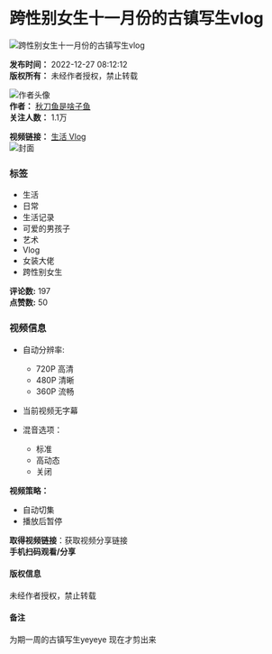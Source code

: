 # 跨性别女生十一月份的古镇写生vlog

![跨性别女生十一月份的古镇写生vlog](//i1.hdslb.com/bfs/archive/7bf65d6c01a44ed111e83b405a996199f273cc17.jpg@100w_100h_1c.webp)

**发布时间：** 2022-12-27 08:12:12  
**版权所有：** 未经作者授权，禁止转载

![作者头像](//i0.hdslb.com/bfs/face/781be17a3fda3d0742397498c922a128511b3132.jpg@96w.webp)  
**作者：** [秋刀鱼是啥子鱼](//space.bilibili.com/1266932982)  
**关注人数：** 1.1万

**视频链接：** [生活 Vlog ](https://www.bilibili.com/video/BV1...|)  
![封面](//i1.hdslb.com/bfs/archive/7bf65d6c01a44ed111e83b405a996199f273cc17.jpg@518w_290h_1c_!web-video-share-cover.webp)

### 标签
- 生活
- 日常
- 生活记录
- 可爱的男孩子
- 艺术
- Vlog
- 女装大佬
- 跨性别女生

**评论数:** 197  
**点赞数:** 50  

### 视频信息
- 自动分辨率: 
  - 720P 高清
  - 480P 清晰
  - 360P 流畅
  
- 当前视频无字幕  
- 混音选项：
  - 标准
  - 高动态
  - 关闭

**视频策略：**
- 自动切集
- 播放后暂停

**取得视频链接**：获取视频分享链接  
**手机扫码观看/分享**  

#### 版权信息
未经作者授权，禁止转载

#### 备注
为期一周的古镇写生yeyeye 现在才剪出来